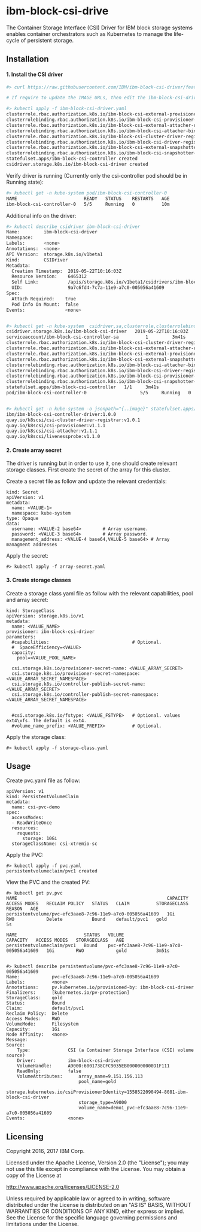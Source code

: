 # ibm-block-csi-drive
The Container Storage Interface (CSI) Driver for IBM block storage systems enables container orchestrators such as Kubernetes to manage the life-cycle of persistent storage.


## Installation

#### 1. Install the CSI driver
```sh
#> curl https://raw.githubusercontent.com/IBM/ibm-block-csi-driver/feature/k8s-deployment/deploy/kubernetes/v1.14/ibm-block-csi-driver.yaml > ibm-block-csi-driver.yaml 

# If require to update the IMAGE URLs, then edit the ibm-block-csi-driver.yaml file.

#> kubectl apply -f ibm-block-csi-driver.yaml
clusterrole.rbac.authorization.k8s.io/ibm-block-csi-external-provisioner-role created
clusterrolebinding.rbac.authorization.k8s.io/ibm-block-csi-provisioner-binding created
clusterrole.rbac.authorization.k8s.io/ibm-block-csi-external-attacher-role created
clusterrolebinding.rbac.authorization.k8s.io/ibm-block-csi-attacher-binding created
clusterrole.rbac.authorization.k8s.io/ibm-block-csi-cluster-driver-registrar-role created
clusterrolebinding.rbac.authorization.k8s.io/ibm-block-csi-driver-registrar-binding created
clusterrole.rbac.authorization.k8s.io/ibm-block-csi-external-snapshotter-role created
clusterrolebinding.rbac.authorization.k8s.io/ibm-block-csi-snapshotter-binding created
statefulset.apps/ibm-block-csi-controller created
csidriver.storage.k8s.io/ibm-block-csi-driver created
```

Verify driver is running (Currently only the csi-controller pod should be in Running state):
```sh
#> kubectl get -n kube-system pod/ibm-block-csi-controller-0
NAME                         READY   STATUS    RESTARTS   AGE
ibm-block-csi-controller-0   5/5     Running   0          10m
```

Additional info on the driver:
```sh
#> kubectl describe csidriver ibm-block-csi-driver
Name:         ibm-block-csi-driver
Namespace:    
Labels:       <none>
Annotations:  <none>
API Version:  storage.k8s.io/v1beta1
Kind:         CSIDriver
Metadata:
  Creation Timestamp:  2019-05-22T10:16:03Z
  Resource Version:    6465312
  Self Link:           /apis/storage.k8s.io/v1beta1/csidrivers/ibm-block-csi-driver
  UID:                 9a7c6fd4-7c7a-11e9-a7c0-005056a41609
Spec:
  Attach Required:    true
  Pod Info On Mount:  false
Events:               <none>


#> kubectl get -n kube-system  csidriver,sa,clusterrole,clusterrolebinding,statefulset,pod | grep ibm
csidriver.storage.k8s.io/ibm-block-csi-driver   2019-05-22T10:16:03Z
serviceaccount/ibm-block-csi-controller-sa          1         3m41s
clusterrole.rbac.authorization.k8s.io/ibm-block-csi-cluster-driver-registrar-role                            3m41s
clusterrole.rbac.authorization.k8s.io/ibm-block-csi-external-attacher-role                                   3m41s
clusterrole.rbac.authorization.k8s.io/ibm-block-csi-external-provisioner-role                                3m41s
clusterrole.rbac.authorization.k8s.io/ibm-block-csi-external-snapshotter-role                                3m41s
clusterrolebinding.rbac.authorization.k8s.io/ibm-block-csi-attacher-binding                         3m41s
clusterrolebinding.rbac.authorization.k8s.io/ibm-block-csi-driver-registrar-binding                 3m41s
clusterrolebinding.rbac.authorization.k8s.io/ibm-block-csi-provisioner-binding                      3m41s
clusterrolebinding.rbac.authorization.k8s.io/ibm-block-csi-snapshotter-binding                      3m41s
statefulset.apps/ibm-block-csi-controller   1/1     3m41s
pod/ibm-block-csi-controller-0                    5/5     Running   0          3m41s


#> kubectl get -n kube-system -o jsonpath="{..image}" statefulset.apps/ibm-block-csi-controller | tr -s '[[:space:]]' '\n'; echo ""
ibm/ibm-block-csi-controller-driver:1.0.0
quay.io/k8scsi/csi-cluster-driver-registrar:v1.0.1
quay.io/k8scsi/csi-provisioner:v1.1.1
quay.io/k8scsi/csi-attacher:v1.1.1
quay.io/k8scsi/livenessprobe:v1.1.0

```

#### 2. Create array secret
The driver is running but in order to use it, one should create relevant storage classes.
First create the secret of the array for this cluster.
 
Create a secret file as follow and update the relevant credentials:
```
kind: Secret
apiVersion: v1
metadata:
  name: <VALUE-1>
  namespace: kube-system
type: Opaque
data:
  username: <VALUE-2 base64>        # Array username.
  password: <VALUE-3 base64>        # Array password.
  management_address: <VALUE-4 base64,VALUE-5 base64> # Array managment addresses
```

Apply the secret:
```
#> kubectl apply -f array-secret.yaml
```

#### 3. Create storage classes

Create a storage class yaml file as follow with the relevant capabilities, pool and array secret:
```
kind: StorageClass
apiVersion: storage.k8s.io/v1
metadata:
  name: <VALUE_NAME>
provisioner: ibm-block-csi-driver
parameters:
  #capabilities:                               # Optional.
  #  SpaceEfficiency=<VALUE>
  capacity:
    pool=<VALUE_POOL_NAME>

  csi.storage.k8s.io/provisioner-secret-name: <VALUE_ARRAY_SECRET>
  csi.storage.k8s.io/provisioner-secret-namespace: <VALUE_ARRAY_SECRET_NAMESPACE>
  csi.storage.k8s.io/controller-publish-secret-name: <VALUE_ARRAY_SECRET>
  csi.storage.k8s.io/controller-publish-secret-namespace: <VALUE_ARRAY_SECRET_NAMESPACE>


  #csi.storage.k8s.io/fstype: <VALUE_FSTYPE>   # Optional. values ext4\xfs. The default is ext4.
  #volume_name_prefix: <VALUE_PREFIX>          # Optional.

```

Apply the storage class:
```
#> kubectl apply -f storage-class.yaml
```



## Usage

Create pvc.yaml file as follow:
```
apiVersion: v1
kind: PersistentVolumeClaim
metadata:
  name: csi-pvc-demo
spec:
  accessModes:
  - ReadWriteOnce
  resources:
    requests:
      storage: 10Gi
  storageClassName: csi-xtremio-sc

```

Apply the PVC:
```
#> kubectl apply -f pvc.yaml
persistentvolumeclaim/pvc1 created
```

View the PVC and the created PV:
```
#> kubectl get pv,pvc
NAME                                                        CAPACITY   ACCESS MODES   RECLAIM POLICY   STATUS   CLAIM          STORAGECLASS   REASON   AGE
persistentvolume/pvc-efc3aae8-7c96-11e9-a7c0-005056a41609   1Gi        RWO            Delete           Bound    default/pvc1   gold                    5s

NAME                         STATUS   VOLUME                                     CAPACITY   ACCESS MODES   STORAGECLASS   AGE
persistentvolumeclaim/pvc1   Bound    pvc-efc3aae8-7c96-11e9-a7c0-005056a41609   1Gi        RWO            gold           3m51s


#> kubectl describe persistentvolume/pvc-efc3aae8-7c96-11e9-a7c0-005056a41609
Name:            pvc-efc3aae8-7c96-11e9-a7c0-005056a41609
Labels:          <none>
Annotations:     pv.kubernetes.io/provisioned-by: ibm-block-csi-driver
Finalizers:      [kubernetes.io/pv-protection]
StorageClass:    gold
Status:          Bound
Claim:           default/pvc1
Reclaim Policy:  Delete
Access Modes:    RWO
VolumeMode:      Filesystem
Capacity:        1Gi
Node Affinity:   <none>
Message:         
Source:
    Type:              CSI (a Container Storage Interface (CSI) volume source)
    Driver:            ibm-block-csi-driver
    VolumeHandle:      A9000:6001738CFC9035EB0000000000D1F111
    ReadOnly:          false
    VolumeAttributes:      array_name=9.151.156.113
                           pool_name=gold
                           storage.kubernetes.io/csiProvisionerIdentity=1558522090494-8081-ibm-block-csi-driver
                           storage_type=A9000
                           volume_name=demo1_pvc-efc3aae8-7c96-11e9-a7c0-005056a41609
Events:                <none>

```


## Licensing

Copyright 2016, 2017 IBM Corp.

Licensed under the Apache License, Version 2.0 (the "License");
you may not use this file except in compliance with the License.
You may obtain a copy of the License at

http://www.apache.org/licenses/LICENSE-2.0

Unless required by applicable law or agreed to in writing, software
distributed under the License is distributed on an "AS IS" BASIS,
WITHOUT WARRANTIES OR CONDITIONS OF ANY KIND, either express or implied.
See the License for the specific language governing permissions and
limitations under the License.

